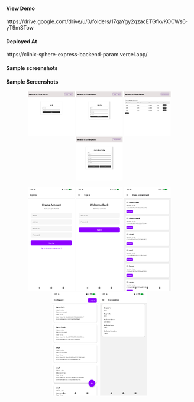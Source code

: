 <h4> View Demo</h4>
 https://drive.google.com/drive/u/0/folders/17qaYgy2qzacETGfkvKOCWs6-yT9mSTow

<h4>Deployed At</h4>
https://clinix-sphere-express-backend-param.vercel.app/

<h4>Sample screenshots</h4>


<h4>Sample Screenshots</h4>
<p float="left" align="center">
<img src="demo/react-1.png" width=25% height=25%>
<img src="demo/react-2.png" width=25% height=25%>
<img src="demo/react-3.png" width=25% height=25%>
<img src="demo/react-4.png" width=25% height=25%>
</p>

<p float="left" align="center">
<img src="demo/native-1.png" width=25% height=25%>
<img src="demo/native-2.png" width=25% height=25%>
<img src="demo/native-3.png" width=25% height=25%>
<img src="demo/native-4.png" width=25% height=25%>
<img src="demo/native-5.png" width=25% height=25%>
</p>